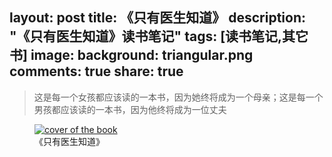 layout: post
title: 《只有医生知道》
description: "《只有医生知道》读书笔记"
tags: [读书笔记,其它书]
image:
  background: triangular.png
comments: true
share: true
---

>这是每一个女孩都应该读的一本书，因为她终将成为一个母亲；这是每一个男孩都应该读的一本书，因为他终将成为一位丈夫

<figure>
    <a href="http://img11.360buyimg.com/n0/g13/M01/0C/0A/rBEhVFKvr2wIAAAAAAXjiP0hyr0AAG4BAPk-xMABeOg069.jpg">
        <img src="http://img11.360buyimg.com/n0/g13/M01/0C/0A/rBEhVFKvr2wIAAAAAAXjiP0hyr0AAG4BAPk-xMABeOg069.jpg" alt="cover of the book" />
    </a>
    <figcaption>《只有医生知道》</figcaption>
</figure>

<!--more-->
